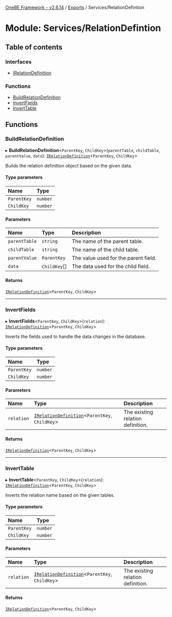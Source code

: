 [OneBE Framework - v2.6.14](../README.md) / [Exports](../modules.md) / Services/RelationDefintion

# Module: Services/RelationDefintion

## Table of contents

### Interfaces

- [IRelationDefinition](../interfaces/Services_RelationDefintion.IRelationDefinition.md)

### Functions

- [BuildRelationDefinition](Services_RelationDefintion.md#buildrelationdefinition)
- [InvertFields](Services_RelationDefintion.md#invertfields)
- [InvertTable](Services_RelationDefintion.md#inverttable)

## Functions

### BuildRelationDefinition

▸ **BuildRelationDefinition**<`ParentKey`, `ChildKey`\>(`parentTable`, `childTable`, `parentValue`, `data`): [`IRelationDefinition`](../interfaces/Services_RelationDefintion.IRelationDefinition.md)<`ParentKey`, `ChildKey`\>

Builds the relation definition object based on the given data.

#### Type parameters

| Name | Type |
| :------ | :------ |
| `ParentKey` | `number` |
| `ChildKey` | `number` |

#### Parameters

| Name | Type | Description |
| :------ | :------ | :------ |
| `parentTable` | `string` | The name of the parent table. |
| `childTable` | `string` | The name of the child table. |
| `parentValue` | `ParentKey` | The value used for the parent field. |
| `data` | `ChildKey`[] | The data used for the child field. |

#### Returns

[`IRelationDefinition`](../interfaces/Services_RelationDefintion.IRelationDefinition.md)<`ParentKey`, `ChildKey`\>

___

### InvertFields

▸ **InvertFields**<`ParentKey`, `ChildKey`\>(`relation`): [`IRelationDefinition`](../interfaces/Services_RelationDefintion.IRelationDefinition.md)<`ParentKey`, `ChildKey`\>

Inverts the fields used to handle the data changes in the database.

#### Type parameters

| Name | Type |
| :------ | :------ |
| `ParentKey` | `number` |
| `ChildKey` | `number` |

#### Parameters

| Name | Type | Description |
| :------ | :------ | :------ |
| `relation` | [`IRelationDefinition`](../interfaces/Services_RelationDefintion.IRelationDefinition.md)<`ParentKey`, `ChildKey`\> | The existing relation definition. |

#### Returns

[`IRelationDefinition`](../interfaces/Services_RelationDefintion.IRelationDefinition.md)<`ParentKey`, `ChildKey`\>

___

### InvertTable

▸ **InvertTable**<`ParentKey`, `ChildKey`\>(`relation`): [`IRelationDefinition`](../interfaces/Services_RelationDefintion.IRelationDefinition.md)<`ParentKey`, `ChildKey`\>

Inverts the relation name based on the given tables.

#### Type parameters

| Name | Type |
| :------ | :------ |
| `ParentKey` | `number` |
| `ChildKey` | `number` |

#### Parameters

| Name | Type | Description |
| :------ | :------ | :------ |
| `relation` | [`IRelationDefinition`](../interfaces/Services_RelationDefintion.IRelationDefinition.md)<`ParentKey`, `ChildKey`\> | The existing relation definition. |

#### Returns

[`IRelationDefinition`](../interfaces/Services_RelationDefintion.IRelationDefinition.md)<`ParentKey`, `ChildKey`\>
